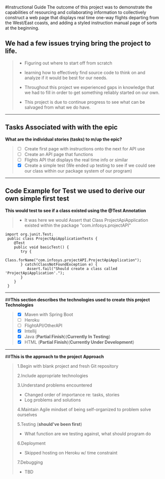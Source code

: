 #Instructional Guide
The outcome of this project was to demonstrate the capabilities of resourcing and collaborating information to collectively construct a web page that displays real time one-way flights departing from the West/East coasts, and adding a styled instruction manual page of sorts at the beginning.
## We had a few issues trying bring the project to life.
>
>- Figuring out where to start off from scratch
>- learning how to effectively find source code to think on and analyze if it would be best for our needs.
>
>- Throughout this project we experienced gaps in knowledge that we had to fill in order to get something reliably started on our own.
>- This project is due to continue progress to see what can be salvaged from what we do have.
_________________________________
## **Tasks Associated with with the epic**
**What are the individual stories (tasks) to m/up the epic?**
>- [ ] Create first page with instructions onto the next for API use
>- [ ] Create an API page that functions
>- [ ] Flights API that displays the real time info or similar
>- [X] Create a simple test (We ended up testing to see if we could see our class within our package system of our program)
__________________________________
## **Code Example for Test we used to derive our own simple first test**
**This would test to see if a class existed using the @Test Annotation**
>- It was here we would Assert that Class ProjectApiApplication existed within the package "com.infosys.projectAPI"
```
import org.junit.Test;
 public class ProjectApiApplicationTests {
    @Test
    public void basicTest() {
       try {
          Class.forName("com.infosys.projectAPI.ProjectApiApplication");
       } catch(ClassNotFoundException e) {
          Assert.fail("Should create a class called 'ProjectApiApplication'.");
       }
    }
 }
 ```
___________________________________________________________________
##**This section describes the technologies used to create this project**
**Technologies**
>-[X] Maven with Spring Boot
>-[ ] Heroku
>-[ ] FlightAPI/OtherAPI
>-[X] Intellij
>-[X] Java (**Partial Finish**)(**Currently In Testing**)
>-[X] HTML (**Partial Finish**)(**Currently Under Development**)
__________________________________________________________
##**This is the approach to the project**
**Approach**
> 1.Begin with blank project and fresh Git repository
>
> 2.Include appropriate technologies
> 
> 3.Understand problems encountered
>- Changed order of importance re: tasks, stories
>- Log problems and solutions
>
> 4.Maintain Agile mindset of being self-organized to problem solve ourselves
>
> 5.Testing (**should've been first**)
>- What function are we testing against, what should program do
> 
> 6.Deployment
>- Skipped hosting on Heroku w/ time constraint
>
> 7.Debugging
>- TBD
















